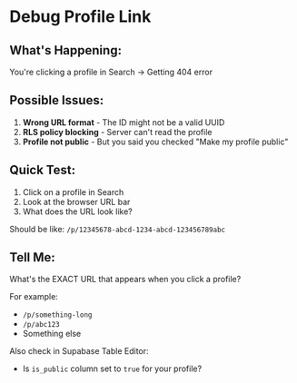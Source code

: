 # Debug Profile Link

## What's Happening:

You're clicking a profile in Search → Getting 404 error

## Possible Issues:

1. **Wrong URL format** - The ID might not be a valid UUID
2. **RLS policy blocking** - Server can't read the profile
3. **Profile not public** - But you said you checked "Make my profile public"

## Quick Test:

1. Click on a profile in Search
2. Look at the browser URL bar
3. What does the URL look like?

Should be like: `/p/12345678-abcd-1234-abcd-123456789abc`

## Tell Me:

What's the EXACT URL that appears when you click a profile?

For example:
- `/p/something-long`
- `/p/abc123`  
- Something else

Also check in Supabase Table Editor:
- Is `is_public` column set to `true` for your profile?

